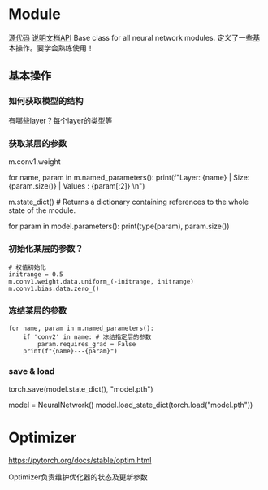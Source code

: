 # Module
[源代码](https://github.com/pytorch/pytorch/blob/main/torch/nn/modules/module.py)
[说明文档API](https://pytorch.org/docs/stable/generated/torch.nn.Module.html#torch.nn.Module)
Base class for all neural network modules. 定义了一些基本操作。要学会熟练使用！
## 基本操作
### 如何获取模型的结构
有哪些layer？每个layer的类型等

### 获取某层的参数
m.conv1.weight

for name, param in m.named_parameters():
    print(f"Layer: {name} | Size: {param.size()} | Values : {param[:2]} \n")

m.state_dict() # Returns a dictionary containing references to the whole state of the module.

for param in model.parameters():
    print(type(param), param.size())
### 初始化某层的参数？
```
# 权值初始化
initrange = 0.5
m.conv1.weight.data.uniform_(-initrange, initrange)
m.conv1.bias.data.zero_()
```
### 冻结某层的参数
```
for name, param in m.named_parameters():
    if 'conv2' in name: # 冻结指定层的参数
        param.requires_grad = False
    print(f"{name}---{param}")
```
### save & load
torch.save(model.state_dict(), "model.pth")

model = NeuralNetwork()
model.load_state_dict(torch.load("model.pth"))

# Optimizer
https://pytorch.org/docs/stable/optim.html

Optimizer负责维护优化器的状态及更新参数
